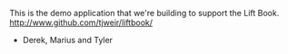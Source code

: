This is the demo application that we're building to support the Lift Book.
http://www.github.com/tjweir/liftbook/


- Derek, Marius and Tyler
